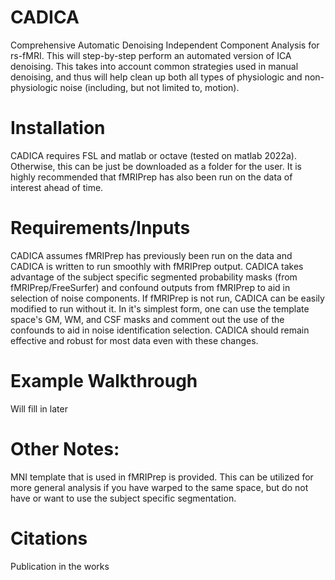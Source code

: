 # CADICA
Comprehensive Automatic Denoising Independent Component Analysis for rs-fMRI. This will step-by-step perform an automated version of ICA denoising. This takes into account common strategies used in manual denoising, and thus will help clean up both all types of physiologic and non-physiologic noise (including, but not limited to, motion).

# Installation
CADICA requires FSL and matlab or octave (tested on matlab 2022a). Otherwise, this can be just be downloaded as a folder for the user. It is highly recommended that fMRIPrep has also been run on the data of interest ahead of time.

# Requirements/Inputs
CADICA assumes fMRIPrep has previously been run on the data and CADICA is written to run smoothly with fMRIPrep output. CADICA takes advantage of the subject specific segmented probability masks (from fMRIPrep/FreeSurfer) and confound outputs from fMRIPrep to aid in selection of noise components. If fMRIPrep is not run, CADICA can be easily modified to run without it. In it's simplest form, one can use the template space's GM, WM, and CSF masks and comment out the use of the confounds to aid in noise identification selection. CADICA should remain effective and robust for most data even with these changes.

# Example Walkthrough
Will fill in later

# Other Notes:
MNI template that is used in fMRIPrep is provided. This can be utilized for more general analysis if you have warped to the same space, but do not have or want to use the subject specific segmentation.

# Citations
Publication in the works
